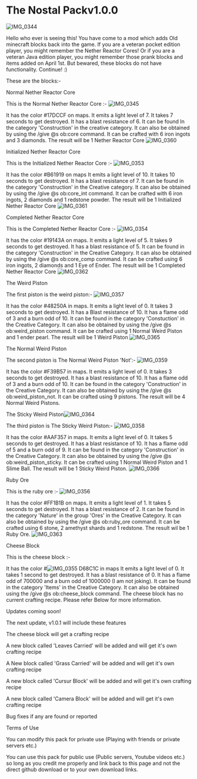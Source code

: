 # The Nostal Packv1.0.0
![IMG_0344](https://github.com/Newtown97/oldMinecraftBlocksv1-0-0/assets/132973465/5649fa9b-dd79-411b-afb6-44783abfecea)

Hello who ever is seeing this! You have come to a mod which adds Old minecraft blocks back into the game. If you are a veteran pocket edition player, you might remember the Nether Reactor Cores! Or if you are a veteran Java edition player, you might remember those prank blocks and items added on April 1st. But bewared, these blocks do not have functionality. Continue! :)

These are the blocks:- 

Normal Nether Reactor Core

This is the Normal Nether Reactor Core :-
![IMG_0345](https://github.com/Newtown97/oldMinecraftBlocksv1-0-0/assets/132973465/762da3f5-2b49-4615-be16-556ff992aa6b)

It has the color #17DCCF on maps.
It emits a light level of 7.
It takes 7 seconds to get destroyed.
It has a blast resistance of 6.
It can be found In the category 'Construction' in the creative category.
It can also be obtained by using the /give @s ob:core command.
It can be crafted with 6 iron ingots and 3 diamonds. The result will be  1 Nether Reactor Core
![IMG_0360](https://github.com/Newtown97/oldMinecraftBlocksv1-0-0/assets/132973465/c04861e7-aabb-4d5c-adf5-2dfb7c4ffe22)

Initialized Nether Reactor Core

This is the Initialized Nether Reactor Core :-
![IMG_0353](https://github.com/Newtown97/oldMinecraftBlocksv1-0-0/assets/132973465/62caa66c-7ec4-46a7-8eab-a376fc74c0c9)

It has the color #B61919 on maps
It emits a light level of 10.
It takes 10 seconds to get destroyed.
It has a blast resistance of 7.
It can be found in the category 'Construction' in the Creative category.
It can also be obtained by using the /give @s ob:core_int command.
It can be crafted with 6 iron ingots, 2 diamonds and 1 redstone powder. The result will be 1 Initialized Nether Reactor Core
![IMG_0361](https://github.com/Newtown97/oldMinecraftBlocksv1-0-0/assets/132973465/fb87970c-6d07-4da3-b475-d87959840577)

Completed Nether Reactor Core

This is the Completed Nether Reactor Core :-
![IMG_0354](https://github.com/Newtown97/oldMinecraftBlocksv1-0-0/assets/132973465/117d48eb-6245-4533-ad6a-7cecc851f859)

It has the color #19143A on maps.
It emits a light level of 5.
It takes 9 seconds to get destroyed.
It has a blast resistance of 5.
It can be found in the category 'Construction' in the Creative Category.
It can also be obtained by using the /give @s ob:core_comp command.
It can be crafted using 6 iron ingots, 2 diamonds and 1 Eye of Ender. The result will be 1 Completed Nether Reactor Core
![IMG_0362](https://github.com/Newtown97/oldMinecraftBlocksv1-0-0/assets/132973465/8bd337f0-f75e-420d-b704-11cf8dab3878)

The Weird Piston

The first piston is the weird piston:-
![IMG_0357](https://github.com/Newtown97/oldMinecraftBlocksv1-0-0/assets/132973465/1cf8e52f-504b-44f2-af8a-daca91464789)

It has the color #48250A in maps.
It emits a light level of 0.
It takes 3 seconds to get destroyed.
It has a Blast resistance of 10.
It has a flame odd of 3 and a burn odd of 10.
It can be found in the category 'Constuction' in the Creative Category.
It can also be obtained by using the /give @s ob:weird_piston command.
It can be crafted using 1 Normal Weird Piston and 1 ender pearl. The result will be 1 Weird Piston
![IMG_0365](https://github.com/Newtown97/oldMinecraftBlocksv1-0-0/assets/132973465/dda06ca8-1413-4601-ae23-6fbf0d7f364f)

The Normal Weird Piston

The second piston is The Normal Weird Piston 'Not':-
![IMG_0359](https://github.com/Newtown97/oldMinecraftBlocksv1-0-0/assets/132973465/0f4758d0-3c75-43cc-afe8-7a8a2fb71520)

It has the color #F39B57 in maps.
It emits a light level of 0.
It takes 3 seconds to get destroyed.
It has a blast resistance of 10.
It has a flame odd of 3 and a burn odd of 10.
It can be found in the category 'Construction' in the Creative Category.
It can also be obtained by using the /give @s ob:weird_piston_not.
It can be crafted using 9 pistons. The result will be 4 Normal Weird Pistons.

The Sticky Weird Piston![IMG_0364](https://github.com/Newtown97/oldMinecraftBlocksv1-0-0/assets/132973465/ff259365-644b-447e-a4c1-7a29b1979af2)


The third piston is The Sticky Weird Piston:-
![IMG_0358](https://github.com/Newtown97/oldMinecraftBlocksv1-0-0/assets/132973465/12eb7a5e-c5dc-4e6e-b191-c2b22c30a26d)

It has the color #AAF357 in maps.
It emits a light level of 0.
It takes 5 seconds to get destroyed.
It has a blast resistance of 10.
It has a flame odd of 5 and a burn odd of 9.
It can be found in the category 'Construction' in the Creative Category.
It can also be obtained by using the /give @s ob:weird_piston_sticky.
It can be crafted using 1 Normal Weird Piston and 1 Slime Ball. The result will be 1 Sticky Weird Piston.
![IMG_0366](https://github.com/Newtown97/oldMinecraftBlocksv1-0-0/assets/132973465/d05132ab-4101-44df-bed3-f48f38a50f15)

Ruby Ore

This is the ruby ore :-
![IMG_0356](https://github.com/Newtown97/oldMinecraftBlocksv1-0-0/assets/132973465/a6a54ac7-dd8c-4d8c-94ef-63768d77a6eb)

It has the color #FF1B1B on maps.
It emits a light level of 1.
It takes 5 seconds to get destroyed.
It has a blast resistance of 2.
It can be found in the category 'Nature' in the group 'Ores' in the Creative Category.
It can also be obtained by using the /give @s ob:ruby_ore command.
It can be crafted using 6 stone, 2 amethyst shards and 1 redstone. The result wil be 1 Ruby Ore.
![IMG_0363](https://github.com/Newtown97/oldMinecraftBlocksv1-0-0/assets/132973465/deaf691c-5e4d-46e0-ad1b-870f9ca8f8ca)

Cheese Block

This is the cheese block :-

It has the color #![IMG_0355](https://github.com/Newtown97/oldMinecraftBlocksv1-0-0/assets/132973465/87ef2542-8c34-489c-8ad1-8d94fb6b8f62)
D68C1C in maps
It emits a light level of 0.
It takes 1 second to get destroyed.
It has a blast resistance of 0.
It has a flame odd of 700000 and a burn odd of 1000000 (I am not joking).
It can be found in the category 'Items' in the Creative Category.
It can also be obtained using the /give @s ob:cheese_block command.
The cheese block has no current crafting recipe. Please refer Below for more information.

Updates coming soon!

The next update, v1.0.1 will include these features


The cheese block will get a crafting recipe

A new block called 'Leaves Carried' will be added and will get it's own crafting 
recipe

A New block called 'Grass Carried' will be added and will get it's own crafting recipe

A new block called 'Cursur Block' will be added and will get it's own crafting recipe

A new block called 'Camera Block' will be added and will get it's own crafting recipe

Bug fixes if any are found or reported

Terms of Use

You can modify this pack for private use (Playing with friends or private servers etc.)

You can use this pack for public use (Public servers, Youtube videos etc.) so long as you credit me properly and link back to this page and not the direct github download or to your own download links.
